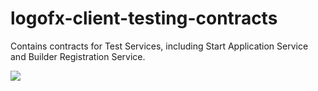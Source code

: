 # logofx-client-testing-contracts
Contains contracts for Test Services, including Start Application Service and Builder Registration Service.

<img src=https://ci.appveyor.com/api/projects/status/github/logofx/logofx-client-testing-contracts>
